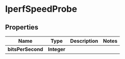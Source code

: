 
# IperfSpeedProbe

## Properties
Name | Type | Description | Notes
------------ | ------------- | ------------- | -------------
**bitsPerSecond** | **Integer** |  | 



